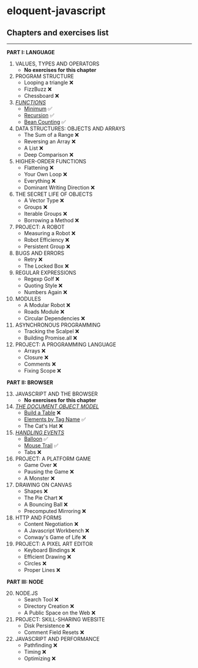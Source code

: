 # eloquent-javascript

## Chapters and exercises list

---

**PART I: LANGUAGE**

1. VALUES, TYPES AND OPERATORS
   - **No exercises for this chapter**
2. PROGRAM STRUCTURE
   - Looping a triangle ❌
   - FizzBuzz ❌
   - Chessboard ❌
3. [_FUNCTIONS_](https://github.com/PabloGracia/eloquent-javascript/tree/master/Exercises/03-Functions)
   - [Minimum](https://github.com/PabloGracia/eloquent-javascript/tree/master/Exercises/03-Functions/Minimum) ✅
   - [Recursion](https://github.com/PabloGracia/eloquent-javascript/tree/master/Exercises/03-Functions/Recursion) ✅
   - [Bean Counting](https://github.com/PabloGracia/eloquent-javascript/tree/master/Exercises/03-Functions/Bean-Counting) ✅
4. DATA STRUCTURES: OBJECTS AND ARRAYS
   - The Sum of a Range ❌
   - Reversing an Array ❌
   - A List ❌
   - Deep Comparison ❌
5. HIGHER-ORDER FUNCTIONS
   - Flattening ❌
   - Your Own Loop ❌
   - Everything ❌
   - Dominant Writing Direction ❌
6. THE SECRET LIFE OF OBJECTS
   - A Vector Type ❌
   - Groups ❌
   - Iterable Groups ❌
   - Borrowing a Method ❌
7. PROJECT: A ROBOT
   - Measuring a Robot ❌
   - Robot Efficiency ❌
   - Persistent Group ❌
8. BUGS AND ERRORS
   - Retry ❌
   - The Locked Box ❌
9. REGULAR EXPRESSIONS
   - Regexp Golf ❌
   - Quoting Style ❌
   - Numbers Again ❌
10. MODULES
    - A Modular Robot ❌
    - Roads Module ❌
    - Circular Dependencies ❌
11. ASYNCHRONOUS PROGRAMMING
    - Tracking the Scalpel ❌
    - Building Promise.all ❌
12. PROJECT: A PROGRAMMING LANGUAGE
    - Arrays ❌
    - Closure ❌
    - Comments ❌
    - Fixing Scope ❌

**PART II: BROWSER**

13. JAVASCRIPT AND THE BROWSER
    - **No exercises for this chapter**
14. [_THE DOCUMENT OBJECT MODEL_](https://github.com/PabloGracia/eloquent-javascript/tree/master/Exercises/14-The-Document-Object-Model)
    - [Build a Table](https://github.com/PabloGracia/eloquent-javascript/tree/master/Exercises/14-The-Document-Object-Model/Build-a-Table) ❌
    - [Elements by Tag Name](https://github.com/PabloGracia/eloquent-javascript/tree/master/Exercises/14-The-Document-Object-Model/Elements-by-Tag-Name) ✅
    - The Cat's Hat ❌
15. [_HANDLING EVENTS_](https://github.com/PabloGracia/eloquent-javascript/tree/master/Exercises/15-Handling-Events)
    - [Balloon](https://github.com/PabloGracia/eloquent-javascript/tree/master/Exercises/15-Handling-Events/Balloon) ✅
    - [Mouse Trail](https://github.com/PabloGracia/eloquent-javascript/tree/master/Exercises/15-Handling-Events/MouseTrail) ✅
    - Tabs ❌
16. PROJECT: A PLATFORM GAME
    - Game Over ❌
    - Pausing the Game ❌
    - A Monster ❌
17. DRAWING ON CANVAS
    - Shapes ❌
    - The Pie Chart ❌
    - A Bouncing Ball ❌
    - Precomputed Mirroring ❌
18. HTTP AND FORMS
    - Content Negotiation ❌
    - A Javascript Workbench ❌
    - Conway's Game of Life ❌
19. PROJECT: A PIXEL ART EDITOR
    - Keyboard Bindings ❌
    - Efficient Drawing ❌
    - Circles ❌
    - Proper Lines ❌

**PART III: NODE**

20. NODE.JS
    - Search Tool ❌
    - Directory Creation ❌
    - A Public Space on the Web ❌
21. PROJECT: SKILL-SHARING WEBSITE
    - Disk Persistence ❌
    - Comment Field Resets ❌
22. JAVASCRIPT AND PERFORMANCE
    - Pathfinding ❌
    - Timing ❌
    - Optimizing ❌
